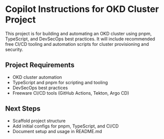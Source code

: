 # Copilot Instructions for OKD Cluster Project

This project is for building and automating an OKD cluster using pnpm, TypeScript, and DevSecOps best practices. It will include recommended free CI/CD tooling and automation scripts for cluster provisioning and security.

## Project Requirements

- OKD cluster automation
- TypeScript and pnpm for scripting and tooling
- DevSecOps best practices
- Freeware CI/CD tools (GitHub Actions, Tekton, Argo CD)

## Next Steps

- Scaffold project structure
- Add initial configs for pnpm, TypeScript, and CI/CD
- Document setup and usage in README.md
